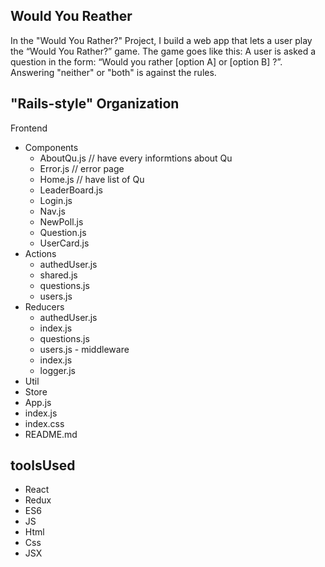 ## Would You Reather
In the "Would You Rather?" Project, I build a web app that lets a user play the “Would You Rather?” game. The game goes like this: A user is asked a question in the form: “Would you rather [option A] or [option B] ?”. Answering "neither" or "both" is against the rules.
## "Rails-style" Organization
Frontend
   - Components
      - AboutQu.js // have every informtions about Qu 
      - Error.js // error page
      - Home.js // have list of Qu
      - LeaderBoard.js
      - Login.js
      - Nav.js
      - NewPoll.js
      - Question.js
      - UserCard.js
   - Actions
      - authedUser.js
      - shared.js
      - questions.js
      - users.js
   - Reducers
      - authedUser.js
      - index.js
      - questions.js
      - users.js
    - middleware
      - index.js
      - logger.js
   - Util
   - Store
   - App.js
   - index.js
   - index.css
   - README.md

## toolsUsed
   * React
   * Redux
   * ES6
   * JS
   * Html
   * Css
   * JSX
